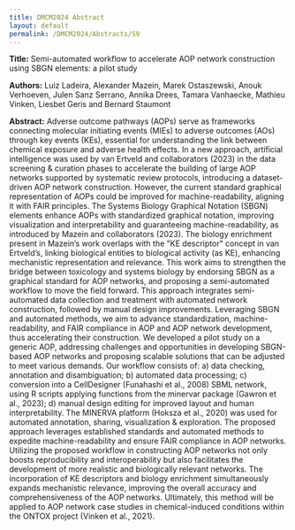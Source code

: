 ```yaml
---
title: DMCM2024 Abstract
layout: default
permalink: /DMCM2024/Abstracts/S9
---
```


**Title:**
Semi-automated workflow to accelerate AOP network construction using SBGN elements: a pilot study

**Authors:**
Luiz Ladeira, Alexander Mazein, Marek Ostaszewski, Anouk Verhoeven, Julen Sanz Serrano, Annika Drees, Tamara Vanhaecke, Mathieu Vinken, Liesbet Geris and Bernard Staumont

**Abstract:**
Adverse outcome pathways (AOPs) serve as frameworks connecting molecular initiating events (MIEs) to adverse outcomes (AOs) through key events (KEs), essential for understanding the link between chemical exposure and adverse health effects. In a new approach, artificial intelligence was used by van Ertveld and collaborators (2023) in the data screening & curation phases to accelerate the building of large AOP networks supported by systematic review protocols, introducing a dataset-driven AOP network construction. However, the current standard graphical representation of AOPs could be improved for machine-readability, aligning it with FAIR principles. The Systems Biology Graphical Notation (SBGN) elements enhance AOPs with standardized graphical notation, improving visualization and interpretability and guaranteeing machine-readability, as introduced by Mazein and collaborators (2023). The biology enrichment present in Mazein’s work overlaps with the "KE descriptor" concept in van Ertveld’s, linking biological entities to biological activity (as KE), enhancing mechanistic representation and relevance.
This work aims to strengthen the bridge between toxicology and systems biology by endorsing SBGN as a graphical standard for AOP networks, and proposing a semi-automated workflow to move the field forward. This approach integrates semi-automated data collection and treatment with automated network construction, followed by manual design improvements. Leveraging SBGN and automated methods, we aim to advance standardization, machine-readability, and FAIR compliance in AOP and AOP network development, thus accelerating their construction.
We developed a pilot study on a generic AOP, addressing challenges and opportunities in developing SBGN-based AOP networks and proposing scalable solutions that can be adjusted to meet various demands. Our workflow consists of: a) data checking, annotation and disambiguation; b) automated data processing; c) conversion into a CellDesigner (Funahashi et al., 2008) SBML network, using R scripts applying functions from the minervar package (Gawron et al., 2023); d) manual design editing for improved layout and human interpretability. The MINERVA platform (Hoksza et al., 2020) was used for automated annotation, sharing, visualization & exploration.
The proposed approach leverages established standards and automated methods to expedite machine-readability and ensure FAIR compliance in AOP networks. Utilizing the proposed workflow in constructing AOP networks not only boosts reproducibility and interoperability but also facilitates the development of more realistic and biologically relevant networks. The incorporation of KE descriptors and biology enrichment simultaneously expands mechanistic relevance, improving the overall accuracy and comprehensiveness of the AOP networks. Ultimately, this method will be applied to AOP network case studies in chemical-induced conditions within the ONTOX project (Vinken et al., 2021).

